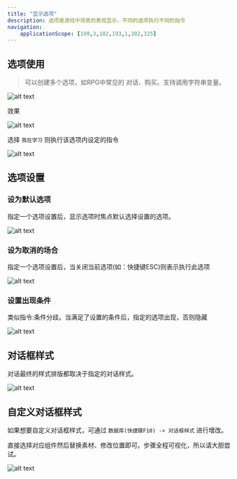 ```yaml
---
title: "显示选项"
description: 选项是游戏中场景的表现显示，不同的选项执行不同的指令
navigation:
    applicationScope: [199,3,182,193,1,302,325]
---
```


## 选项使用

> 可以创建多个选项，如RPG中常见的 对话、购买。支持调用字符串变量。

![alt text](https://cdn.gcw.wiki.wiki/gcw/image/zh_hans/commands/news/showchoices/image.png)

效果

![alt text](https://cdn.gcw.wiki.wiki/gcw/image/zh_hans/commands/news/showchoices/image-1.png)

选择 `我在学习` 则执行该选项内设定的指令

![alt text](https://cdn.gcw.wiki.wiki/gcw/image/zh_hans/commands/news/showchoices/image-2.png)

## 选项设置

### 设为默认选项

指定一个选项设置后，显示选项时焦点默认选择设置的选项。

![alt text](https://cdn.gcw.wiki.wiki/gcw/image/zh_hans/commands/news/showchoices/image-3.png)

### 设为取消的场合

指定一个选项设置后，当关闭当前选项(如：快捷键ESC)则表示执行此选项

![alt text](https://cdn.gcw.wiki.wiki/gcw/image/zh_hans/commands/news/showchoices/image-4.png)

### 设置出现条件

类似指令:条件分歧。当满足了设置的条件后，指定的选项出现，否则隐藏

![alt text](https://cdn.gcw.wiki.wiki/gcw/image/zh_hans/commands/news/showchoices/image-5.png)

## 对话框样式

对话最终的样式排版都取决于指定的对话样式。

![alt text](https://cdn.gcw.wiki.wiki/gcw/image/zh_hans/commands/news/showchoices/image-6.png)

## 自定义对话框样式

如果想要自定义对话框样式，可通过 `数据库(快捷键F10) -> 对话框样式` 进行增改。

直接选择对应组件然后替换素材、修改位置即可。步骤全程可视化，所以请大胆尝试。

![alt text](https://cdn.gcw.wiki.wiki/gcw/image/zh_hans/commands/news/showchoices/image-7.png)
